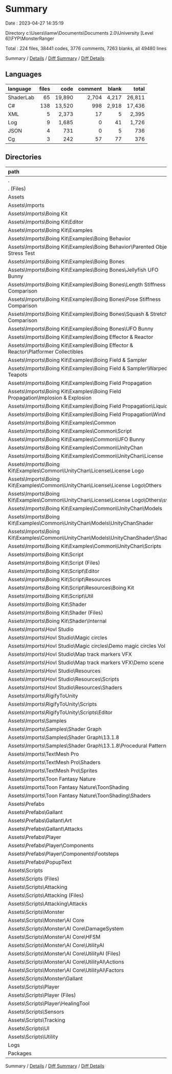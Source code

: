 # Summary

Date : 2023-04-27 14:35:19

Directory c:\\Users\\liamw\\Documents\\Documents 2.0\\University [Level 6]\\FYP\\MonsterRanger

Total : 224 files,  38441 codes, 3776 comments, 7263 blanks, all 49480 lines

Summary / [Details](details.md) / [Diff Summary](diff.md) / [Diff Details](diff-details.md)

## Languages
| language | files | code | comment | blank | total |
| :--- | ---: | ---: | ---: | ---: | ---: |
| ShaderLab | 65 | 19,890 | 2,704 | 4,217 | 26,811 |
| C# | 138 | 13,520 | 998 | 2,918 | 17,436 |
| XML | 5 | 2,373 | 17 | 5 | 2,395 |
| Log | 9 | 1,685 | 0 | 41 | 1,726 |
| JSON | 4 | 731 | 0 | 5 | 736 |
| Cg | 3 | 242 | 57 | 77 | 376 |

## Directories
| path | files | code | comment | blank | total |
| :--- | ---: | ---: | ---: | ---: | ---: |
| . | 224 | 38,441 | 3,776 | 7,263 | 49,480 |
| . (Files) | 2 | 1,915 | 14 | 2 | 1,931 |
| Assets | 211 | 34,271 | 3,762 | 7,218 | 45,251 |
| Assets\\Imports | 147 | 30,697 | 3,719 | 6,392 | 40,808 |
| Assets\\Imports\\Boing Kit | 93 | 12,871 | 1,212 | 2,808 | 16,891 |
| Assets\\Imports\\Boing Kit\\Editor | 1 | 353 | 32 | 52 | 437 |
| Assets\\Imports\\Boing Kit\\Examples | 45 | 2,707 | 308 | 555 | 3,570 |
| Assets\\Imports\\Boing Kit\\Examples\\Boing Behavior | 1 | 23 | 9 | 4 | 36 |
| Assets\\Imports\\Boing Kit\\Examples\\Boing Behavior\\Parented Object Stress Test | 1 | 23 | 9 | 4 | 36 |
| Assets\\Imports\\Boing Kit\\Examples\\Boing Bones | 7 | 246 | 64 | 85 | 395 |
| Assets\\Imports\\Boing Kit\\Examples\\Boing Bones\\Jellyfish UFO Bunny | 1 | 21 | 9 | 9 | 39 |
| Assets\\Imports\\Boing Kit\\Examples\\Boing Bones\\Length Stiffness Comparison | 1 | 50 | 9 | 16 | 75 |
| Assets\\Imports\\Boing Kit\\Examples\\Boing Bones\\Pose Stiffness Comparison | 1 | 59 | 10 | 19 | 88 |
| Assets\\Imports\\Boing Kit\\Examples\\Boing Bones\\Squash & Stretch Comparison | 1 | 48 | 9 | 16 | 73 |
| Assets\\Imports\\Boing Kit\\Examples\\Boing Bones\\UFO Bunny | 3 | 68 | 27 | 25 | 120 |
| Assets\\Imports\\Boing Kit\\Examples\\Boing Effector & Reactor | 2 | 63 | 18 | 22 | 103 |
| Assets\\Imports\\Boing Kit\\Examples\\Boing Effector & Reactor\\Platformer Collectibles | 2 | 63 | 18 | 22 | 103 |
| Assets\\Imports\\Boing Kit\\Examples\\Boing Field & Sampler | 2 | 106 | 14 | 28 | 148 |
| Assets\\Imports\\Boing Kit\\Examples\\Boing Field & Sampler\\Warped Teapots | 2 | 106 | 14 | 28 | 148 |
| Assets\\Imports\\Boing Kit\\Examples\\Boing Field Propagation | 6 | 316 | 9 | 76 | 401 |
| Assets\\Imports\\Boing Kit\\Examples\\Boing Field Propagation\\Implosion & Explosion | 3 | 110 | 0 | 29 | 139 |
| Assets\\Imports\\Boing Kit\\Examples\\Boing Field Propagation\\Liquid | 2 | 169 | 9 | 35 | 213 |
| Assets\\Imports\\Boing Kit\\Examples\\Boing Field Propagation\\Wind | 1 | 37 | 0 | 12 | 49 |
| Assets\\Imports\\Boing Kit\\Examples\\Common | 27 | 1,953 | 194 | 340 | 2,487 |
| Assets\\Imports\\Boing Kit\\Examples\\Common\\Script | 8 | 458 | 85 | 132 | 675 |
| Assets\\Imports\\Boing Kit\\Examples\\Common\\UFO Bunny | 1 | 161 | 9 | 32 | 202 |
| Assets\\Imports\\Boing Kit\\Examples\\Common\\UnityChan | 18 | 1,334 | 100 | 176 | 1,610 |
| Assets\\Imports\\Boing Kit\\Examples\\Common\\UnityChan\\License | 3 | 458 | 3 | 3 | 464 |
| Assets\\Imports\\Boing Kit\\Examples\\Common\\UnityChan\\License\\License Logo | 3 | 458 | 3 | 3 | 464 |
| Assets\\Imports\\Boing Kit\\Examples\\Common\\UnityChan\\License\\License Logo\\Others | 3 | 458 | 3 | 3 | 464 |
| Assets\\Imports\\Boing Kit\\Examples\\Common\\UnityChan\\License\\License Logo\\Others\\svg | 3 | 458 | 3 | 3 | 464 |
| Assets\\Imports\\Boing Kit\\Examples\\Common\\UnityChan\\Models | 13 | 690 | 58 | 137 | 885 |
| Assets\\Imports\\Boing Kit\\Examples\\Common\\UnityChan\\Models\\UnityChanShader | 13 | 690 | 58 | 137 | 885 |
| Assets\\Imports\\Boing Kit\\Examples\\Common\\UnityChan\\Models\\UnityChanShader\\Shader | 13 | 690 | 58 | 137 | 885 |
| Assets\\Imports\\Boing Kit\\Examples\\Common\\UnityChan\\Scripts | 2 | 186 | 39 | 36 | 261 |
| Assets\\Imports\\Boing Kit\\Script | 33 | 7,598 | 580 | 1,615 | 9,793 |
| Assets\\Imports\\Boing Kit\\Script (Files) | 19 | 5,020 | 342 | 1,085 | 6,447 |
| Assets\\Imports\\Boing Kit\\Script\\Editor | 6 | 997 | 54 | 190 | 1,241 |
| Assets\\Imports\\Boing Kit\\Script\\Resources | 1 | 366 | 75 | 80 | 521 |
| Assets\\Imports\\Boing Kit\\Script\\Resources\\Boing Kit | 1 | 366 | 75 | 80 | 521 |
| Assets\\Imports\\Boing Kit\\Script\\Util | 7 | 1,215 | 109 | 260 | 1,584 |
| Assets\\Imports\\Boing Kit\\Shader | 14 | 2,213 | 292 | 586 | 3,091 |
| Assets\\Imports\\Boing Kit\\Shader (Files) | 8 | 1,793 | 223 | 488 | 2,504 |
| Assets\\Imports\\Boing Kit\\Shader\\Internal | 6 | 420 | 69 | 98 | 587 |
| Assets\\Imports\\Hovl Studio | 25 | 2,294 | 1,347 | 253 | 3,894 |
| Assets\\Imports\\Hovl Studio\\Magic circles | 1 | 152 | 1 | 11 | 164 |
| Assets\\Imports\\Hovl Studio\\Magic circles\\Demo magic circles Vol 1 | 1 | 152 | 1 | 11 | 164 |
| Assets\\Imports\\Hovl Studio\\Map track markers VFX | 1 | 70 | 1 | 8 | 79 |
| Assets\\Imports\\Hovl Studio\\Map track markers VFX\\Demo scene | 1 | 70 | 1 | 8 | 79 |
| Assets\\Imports\\Hovl Studio\\Resources | 23 | 2,072 | 1,345 | 234 | 3,651 |
| Assets\\Imports\\Hovl Studio\\Resources\\Scripts | 11 | 675 | 116 | 89 | 880 |
| Assets\\Imports\\Hovl Studio\\Resources\\Shaders | 12 | 1,397 | 1,229 | 145 | 2,771 |
| Assets\\Imports\\RigifyToUnity | 3 | 130 | 77 | 35 | 242 |
| Assets\\Imports\\RigifyToUnity\\Scripts | 3 | 130 | 77 | 35 | 242 |
| Assets\\Imports\\RigifyToUnity\\Scripts\\Editor | 3 | 130 | 77 | 35 | 242 |
| Assets\\Imports\\Samples | 1 | 6 | 0 | 1 | 7 |
| Assets\\Imports\\Samples\\Shader Graph | 1 | 6 | 0 | 1 | 7 |
| Assets\\Imports\\Samples\\Shader Graph\\13.1.8 | 1 | 6 | 0 | 1 | 7 |
| Assets\\Imports\\Samples\\Shader Graph\\13.1.8\\Procedural Patterns | 1 | 6 | 0 | 1 | 7 |
| Assets\\Imports\\TextMesh Pro | 18 | 2,493 | 82 | 646 | 3,221 |
| Assets\\Imports\\TextMesh Pro\\Shaders | 17 | 2,338 | 82 | 644 | 3,064 |
| Assets\\Imports\\TextMesh Pro\\Sprites | 1 | 155 | 0 | 2 | 157 |
| Assets\\Imports\\Toon Fantasy Nature | 7 | 12,903 | 1,001 | 2,649 | 16,553 |
| Assets\\Imports\\Toon Fantasy Nature\\ToonShading | 7 | 12,903 | 1,001 | 2,649 | 16,553 |
| Assets\\Imports\\Toon Fantasy Nature\\ToonShading\\Shaders | 7 | 12,903 | 1,001 | 2,649 | 16,553 |
| Assets\\Prefabs | 9 | 409 | 2 | 111 | 522 |
| Assets\\Prefabs\\Gallant | 7 | 382 | 2 | 104 | 488 |
| Assets\\Prefabs\\Gallant\\Art | 2 | 73 | 2 | 13 | 88 |
| Assets\\Prefabs\\Gallant\\Attacks | 5 | 309 | 0 | 91 | 400 |
| Assets\\Prefabs\\Player | 1 | 13 | 0 | 3 | 16 |
| Assets\\Prefabs\\Player\\Components | 1 | 13 | 0 | 3 | 16 |
| Assets\\Prefabs\\Player\\Components\\Footsteps | 1 | 13 | 0 | 3 | 16 |
| Assets\\Prefabs\\PopupText | 1 | 14 | 0 | 4 | 18 |
| Assets\\Scripts | 55 | 3,165 | 41 | 715 | 3,921 |
| Assets\\Scripts (Files) | 2 | 1,040 | 14 | 30 | 1,084 |
| Assets\\Scripts\\Attacking | 3 | 89 | 0 | 25 | 114 |
| Assets\\Scripts\\Attacking (Files) | 2 | 63 | 0 | 19 | 82 |
| Assets\\Scripts\\Attacking\\Attacks | 1 | 26 | 0 | 6 | 32 |
| Assets\\Scripts\\Monster | 21 | 613 | 3 | 195 | 811 |
| Assets\\Scripts\\Monster\\AI Core | 19 | 573 | 1 | 178 | 752 |
| Assets\\Scripts\\Monster\\AI Core\\DamageSystem | 2 | 94 | 1 | 33 | 128 |
| Assets\\Scripts\\Monster\\AI Core\\HFSM | 2 | 57 | 0 | 20 | 77 |
| Assets\\Scripts\\Monster\\AI Core\\UtilityAI | 15 | 422 | 0 | 125 | 547 |
| Assets\\Scripts\\Monster\\AI Core\\UtilityAI (Files) | 7 | 181 | 0 | 57 | 238 |
| Assets\\Scripts\\Monster\\AI Core\\UtilityAI\\Actions | 3 | 159 | 0 | 49 | 208 |
| Assets\\Scripts\\Monster\\AI Core\\UtilityAI\\Factors | 5 | 82 | 0 | 19 | 101 |
| Assets\\Scripts\\Monster\\Gallant | 2 | 40 | 2 | 17 | 59 |
| Assets\\Scripts\\Player | 11 | 858 | 9 | 281 | 1,148 |
| Assets\\Scripts\\Player (Files) | 9 | 598 | 7 | 191 | 796 |
| Assets\\Scripts\\Player\\HealingTool | 2 | 260 | 2 | 90 | 352 |
| Assets\\Scripts\\Sensors | 4 | 145 | 4 | 51 | 200 |
| Assets\\Scripts\\Tracking | 3 | 136 | 0 | 39 | 175 |
| Assets\\Scripts\\UI | 6 | 151 | 8 | 51 | 210 |
| Assets\\Scripts\\Utility | 5 | 133 | 3 | 43 | 179 |
| Logs | 9 | 1,685 | 0 | 41 | 1,726 |
| Packages | 2 | 570 | 0 | 2 | 572 |

Summary / [Details](details.md) / [Diff Summary](diff.md) / [Diff Details](diff-details.md)